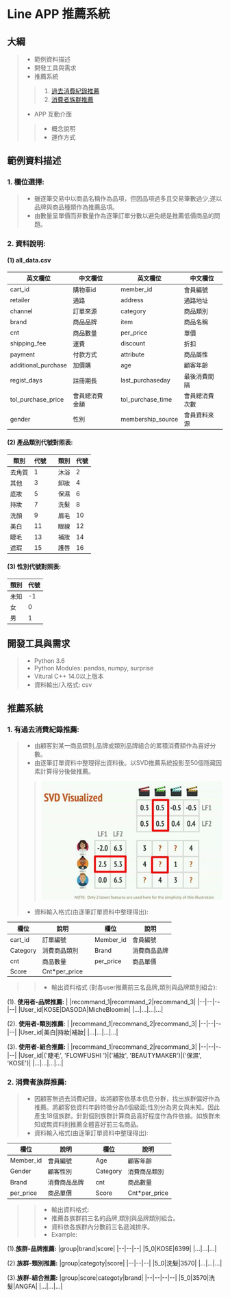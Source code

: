 # Line APP 推薦系統


## 大綱
>* 範例資料描述
>* 開發工具與需求
>* 推薦系統
>>1. [過去消費紀錄推薦](https://github.com/s1002574/LINE_RecommendSys_Demo/tree/master/recommand_system/recomand_by_user_log.ipynb)
>>2. [消費者族群推薦](https://github.com/s1002574/LINE_RecommendSys_Demo/tree/master/recommand_system/group_top3_recommand.ipynb)
>* APP 互動介面
>>* 概念說明
>>* 運作方式


## 範例資料描述
### 1. 欄位選擇:
>* 雖逐筆交易中以商品名稱作為品項，但因品項過多且交易筆數過少,遂以品牌與商品種類作為推薦品項。
>* 由數量呈單價而非數量作為逐筆訂單分數以避免總是推薦低價商品的問題。
### 2.  資料說明:
#### (1) all_data.csv
| **英文欄位** |  **中文欄位** || **英文欄位** |  **中文欄位** |
|---------|----------|---|---------|----------|
|cart_id|購物車id||member_id|會員編號|
|retailer|通路||address|通路地址|
|channel|訂單來源||category|商品類別|
|brand|商品品牌||item|商品名稱|
|cnt|商品數量||per_price|單價|
|shipping_fee|運費||discount|折扣|
|payment|付款方式||attribute|商品屬性|
|additional_purchase|加價購||age|顧客年齡|
|regist_days|註冊期長||last_purchaseday|最後消費間隔|
|tol_purchase_price|會員總消費金額||tol_purchase_time|會員總消費次數|
|gender|性別||membership_source|會員資料來源|

#### (2) 產品類別代號對照表:
|**類別**|**代號**||**類別**|**代號**|
|---|---|---|---|---|
|去角質|1||沐浴|2|
|其他|3||卸妝|4|
|底妝|5||保濕|6|
|持妝|7||洗髮|8|
|洗顏|9||眉毛|10|
|美白|11||眼線|12|
|睫毛|13||補妝|14|
|遮瑕|15||護唇|16|

#### (3) 性別代號對照表:
|**類別**|**代號**|
|---|---|
|未知|-1|
|女|0|
|男|1|


## 開發工具與需求
>* Python 3.6
>* Python Modules: pandas, numpy, surprise
>* Vitural C++ 14.0以上版本
>* 資料輸出/入格式:  csv

## 推薦系統

### 1. 有過去消費紀錄推薦:
>* 由顧客對某一商品類別,品牌或類別品牌組合的累積消費額作為喜好分數。
>* 由逐筆訂單資料中整理得出資料後。以SVD推薦系統投影至50個隱藏因素計算得分後做推薦。
>> ![image](img/SVD.JPG)
>* 資料輸入格式(由逐筆訂單資料中整理得出):

|**欄位**|**說明**||**欄位**|**說明**|
|---|---|---|---|---|
|cart_id|訂單編號||Member_id|會員編號|
|Category|消費商品類別||Brand|消費商品品牌|
|cnt|商品數量||per_price|商品單價|
|Score|Cnt*per_price|

> >* 輸出資料格式 (對各user推薦前三名品牌,類別與品牌類別組合):

(1). **使用者-品牌推薦:**
|  |recommand_1|recommand_2|recommand_3|
|--|--|--|--|
|User_id|KOSE|DASODA|MicheBloomin|
|...|...|...|...|

(2). **使用者-類別推薦:**
|  |recommand_1|recommand_2|recommand_3|
|--|--|--|--|
|User_id|美白|持妝|補妝|
|...|...|...|...|

(3). **使用者-組合推薦:**
|  |recommand_1|recommand_2|recommand_3|
|--|--|--|--|
|User_id|('睫毛', 'FLOWFUSHI ')|('補妝', 'BEAUTYMAKER')|('保濕', 'KOSE')|
|...|...|...|...|

### 2. 消費者族群推薦:
>* 因顧客無過去消費紀錄，故將顧客依基本信息分群，找出族群偏好作為推薦。將顧客依資料年齡特徵分為6個級距;性別分為男女與未知。因此產生18個族群。針對個別族群計算商品喜好程度作為件依據。如族群未知或無資料則推薦全體喜好前三名商品。
>* 資料輸入格式(由逐筆訂單資料中整理得出):

|**欄位**|**說明**||**欄位**|**說明**|
|---|---|---|---|---|
|Member_id|會員編號||Age|顧客年齡|
|Gender|顧客性別||Category|消費商品類別|
|Brand|消費商品品牌||cnt|商品數量|
|per_price|商品單價||Score|Cnt*per_price|
> >* 輸出資料格式:
>>* 推薦各族群前三名的品牌,類別與品牌類別組合。
>>* 資料依各族群內分數前三名遞減排序。
>>* Example:

(1).**族群-品牌推薦:**
|group|brand|score|
|--|--|--|
|5_0|KOSE|6399|
|...|...|...|

(2).**族群-類別推薦:**
|group|categoty|score|
|--|--|--|
|5_0|洗髮|3570|
|...|...|...|

(3).**族群-組合推薦:**
|group|score|categoty|brand|
|--|--|--|--|
|5_0|3570|洗髮|ANGFA|
|...|...|...|
